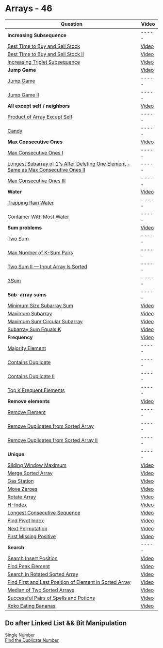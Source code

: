 # Arrays - 46

| Question                                                                                                                                                                 | Video                                 |
| ------------------------------------------------------------------------------------------------------------------------------------------------------------------------ | ------------------------------------- |
| **Increasing Subsequence**                                                                                                                                               | -----                                 |
| [Best Time to Buy and Sell Stock](https://leetcode.com/problems/best-time-to-buy-and-sell-stock/)                                                                        | [Video](https://youtu.be/aZ9VX2CrZJU) |
| [Best Time to Buy and Sell Stock II](https://leetcode.com/problems/best-time-to-buy-and-sell-stock-ii/)                                                                  | [Video](https://youtu.be/aZ9VX2CrZJU) |
| [Increasing Triplet Subsequence](https://leetcode.com/problems/increasing-triplet-subsequence/)                                                                          | [Video](https://youtu.be/LSfdQy1l-EY) |
| **Jump Game**                                                                                                                                                            | [Video](https://youtu.be/FGvdklR4IjM) |
| [Jump Game](https://leetcode.com/problems/jump-game/)                                                                                                                    | -----                                 |
| [Jump Game II](https://leetcode.com/problems/jump-game-ii/)                                                                                                              | -----                                 |
| **All except self / neighbors**                                                                                                                                          | [Video](https://youtu.be/rkRTUpSThgk) |
| [Product of Array Except Self](https://leetcode.com/problems/product-of-array-except-self/)                                                                              | -----                                 |
| [Candy](https://leetcode.com/problems/candy/)                                                                                                                            | -----                                 |
| **Max Consecutive Ones**                                                                                                                                                 | [Video](https://youtu.be/Np8gon1E8Ss) |
| [Max Consecutive Ones I](https://leetcode.com/problems/max-consecutive-ones/)                                                                                            | -----                                 |
| [Longest Subarray of 1's After Deleting One Element - Same as Max Consecutive Ones II](https://leetcode.com/problems/longest-subarray-of-1s-after-deleting-one-element/) | -----                                 |
| [Max Consecutive Ones III](https://leetcode.com/problems/max-consecutive-ones-iii/)                                                                                      | -----                                 |
| **Water**                                                                                                                                                                | [Video](https://youtu.be/n-l5JKutZlw) |
| [Trapping Rain Water](https://leetcode.com/problems/trapping-rain-water/)                                                                                                | -----                                 |
| [Container With Most Water](https://leetcode.com/problems/container-with-most-water/)                                                                                    | -----                                 |
| **Sum problems**                                                                                                                                                         | [Video](https://youtu.be/uaVvuPL7coo) |
| [Two Sum](https://leetcode.com/problems/two-sum/)                                                                                                                        | -----                                 |
| [Max Number of K-Sum Pairs](https://leetcode.com/problems/max-number-of-k-sum-pairs/)                                                                                    | -----                                 |
| [Two Sum II — Input Array Is Sorted](https://leetcode.com/problems/two-sum-ii-input-array-is-sorted/)                                                                    | -----                                 |
| [3Sum](https://leetcode.com/problems/3sum/)                                                                                                                              | -----                                 |
| **Sub-array sums**                                                                                                                                                       | -----                                 |
| [Minimum Size Subarray Sum](https://leetcode.com/problems/minimum-size-subarray-sum/)                                                                                    | [Video](https://youtu.be/AkD929gnkyQ) |
| [Maximum Subarray](https://leetcode.com/problems/maximum-subarray/)                                                                                                      | [Video](https://youtu.be/AkD929gnkyQ) |
| [Maximum Sum Circular Subarray](https://leetcode.com/problems/maximum-sum-circular-subarray)                                                                             | [Video](https://youtu.be/G0JXkwRDlO0) |
| [Subarray Sum Equals K](https://leetcode.com/problems/subarray-sum-equals-k/)                                                                                            | [Video](https://youtu.be/L1_9Q_6wSUI) |
| **Frequency**                                                                                                                                                            | [Video](https://youtu.be/uSQ12BGacls) |
| [Majority Element](https://leetcode.com/problems/majority-element/)                                                                                                      | -----                                 |
| [Contains Duplicate](https://leetcode.com/problems/contains-duplicate/)                                                                                                  | -----                                 |
| [Contains Duplicate II](https://leetcode.com/problems/contains-duplicate-ii/)                                                                                            | -----                                 |
| [Top K Frequent Elements](https://leetcode.com/problems/top-k-frequent-elements/)                                                                                        | -----                                 |
| **Remove elements**                                                                                                                                                      | [Video](https://youtu.be/bj9W9GBn9DU) |
| [Remove Element](https://leetcode.com/problems/remove-element/)                                                                                                          | -----                                 |
| [Remove Duplicates from Sorted Array](https://leetcode.com/problems/remove-duplicates-from-sorted-array/)                                                                | -----                                 |
| [Remove Duplicates from Sorted Array II](https://leetcode.com/problems/remove-duplicates-from-sorted-array-ii/)                                                          | -----                                 |
| **Unique**                                                                                                                                                               | -----                                 |
| [Sliding Window Maximum](https://leetcode.com/problems/sliding-window-maximum/)                                                                                          | [Video](https://youtu.be/dpzHAcs9J3k) |
| [Merge Sorted Array](https://leetcode.com/problems/merge-sorted-array/)                                                                                                  | [Video](https://youtu.be/E3FeuICmpRk) |
| [Gas Station](https://leetcode.com/problems/gas-station/)                                                                                                                | [Video](https://youtu.be/rDxDXlRmxag) |
| [Move Zeroes](https://leetcode.com/problems/move-zeroes/)                                                                                                                | [Video](https://youtu.be/aCRpvdurAJw) |
| [Rotate Array](https://leetcode.com/problems/rotate-array/)                                                                                                              | [Video](https://youtu.be/b2h4DrUpck8) |
| [H-Index](https://leetcode.com/problems/h-index/)                                                                                                                        | [Video](https://youtu.be/0WuC40FpF58) |
| [Longest Consecutive Sequence](https://leetcode.com/problems/longest-consecutive-sequence/)                                                                              | [Video](https://youtu.be/7LL6egzpIh4) |
| [Find Pivot Index](https://leetcode.com/problems/find-pivot-index/)                                                                                                      | [Video](https://youtu.be/H08A_7RGxnk) |
| [Next Permutation](https://leetcode.com/problems/next-permutation)                                                                                                       | [Video](https://youtu.be/uMdqVL2vrTg) |
| [First Missing Positive](https://leetcode.com/problems/first-missing-positive)                                                                                           | [Video](https://youtu.be/q3XbkBaEluE) |
| **Search**                                                                                                                                                               | -----                                 |
| [Search Insert Position](https://leetcode.com/problems/search-insert-position)                                                                                           | [Video](https://youtu.be/zp8TprXrEhw) |
| [Find Peak Element](https://leetcode.com/problems/find-peak-element)                                                                                                     | [Video](https://youtu.be/BuvO6Pl6VmM) |
| [Search in Rotated Sorted Array](https://leetcode.com/problems/search-in-rotated-sorted-array)                                                                           | [Video]()                             |
| [Find First and Last Position of Element in Sorted Array](https://leetcode.com/problems/find-first-and-last-position-of-element-in-sorted-array)                         | [Video]()                             |
| [Median of Two Sorted Arrays](https://leetcode.com/problems/median-of-two-sorted-arrays)                                                                                 | [Video]()                             |
| [Successful Pairs of Spells and Potions](https://leetcode.com/problems/successful-pairs-of-spells-and-potions)                                                           | [Video]()                             |
| [Koko Eating Bananas](https://leetcode.com/problems/koko-eating-bananas)                                                                                                 | [Video]()                             |

## Do after Linked List && Bit Manipulation

[Single Number](https://leetcode.com/problems/single-number)\
[Find the Duplicate Number](https://leetcode.com/problems/find-the-duplicate-number)
